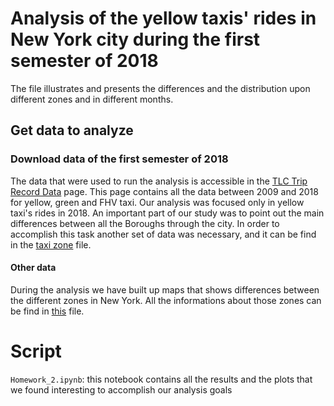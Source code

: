 # Analysis of the yellow taxis' rides in New York city during the first semester of 2018
The file illustrates and presents the differences and the distribution upon different zones and in different months.   

## Get data to analyze

### Download data of the first semester of 2018
The data that were used to run the analysis is accessible in the [TLC Trip Record Data](http://www.nyc.gov/html/tlc/html/about/trip_record_data.shtml) page. This page contains all the data between 2009 and 2018 for yellow, green and FHV taxi. Our analysis was focused only in yellow taxi's rides in 2018. 
An important part of our study was to point out the main differences between all the Boroughs through the city. In order to accomplish this task another set of data was necessary, and it can be find in the [taxi zone](http://www.nyc.gov/html/exit-page.html?url=https://s3.amazonaws.com/nyc-tlc/misc/taxi+_zone_lookup.csv) file. 

#### Other data
During the analysis we have built up maps that shows differences between the different zones in New York. All the informations about those zones can be find in [this](https://github.com/CriMenghini/ADM-2018/blob/master/Homework_2/taxi_zones.json) file.

# Script
`Homework_2.ipynb`: this notebook contains all the results and the plots that we found interesting to accomplish our analysis goals
